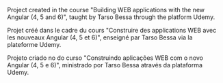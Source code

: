 Project created in the course "Building WEB applications with the new Angular (4, 5 and 6)", taught by Tarso Bessa through the platform Udemy.

Projet créé dans le cadre du cours "Construire des applications WEB avec les nouveaux Angular (4, 5 et 6)", enseigné par Tarso Bessa via la plateforme Udemy.

Projeto criado no do curso "Construindo aplicações WEB com o novo Angular (4, 5 e 6)", ministrado por Tarso Bessa através da plataforma Udemy.